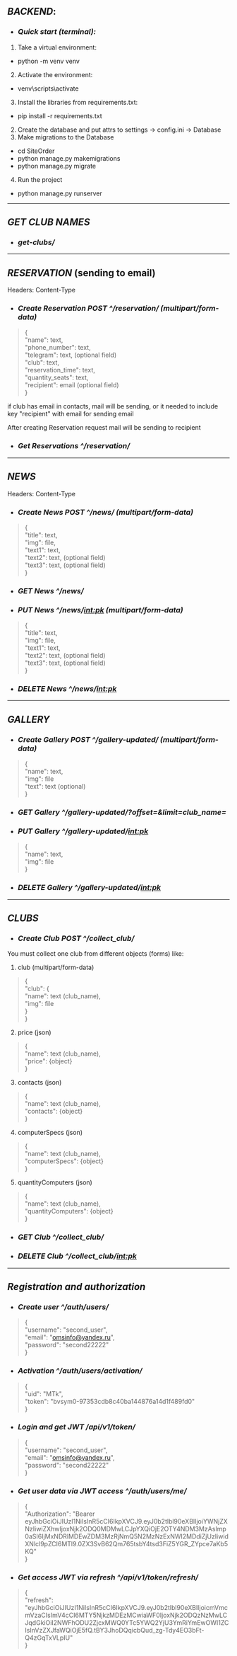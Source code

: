 ## *BACKEND*:

- ### *Quick start (terminal):*
1. Take a virtual environment: 
- python -m venv venv
2. Activate the environment:
- venv\scripts\activate
3. Install the libraries from requirements.txt:
- pip install -r requirements.txt
2. Create the database and put attrs to settings -> config.ini -> Database
3. Make migrations to the Database
- cd SiteOrder
- python manage.py makemigrations
- python manage.py migrate
4. Run the project
- python manage.py runserver

---
## ***GET CLUB NAMES***

- ### *get-clubs/*
---
## ***RESERVATION*** (sending to email)
Headers: Content-Type
- ### *Create Reservation POST ^/reservation/ (multipart/form-data)*
>{\
> "name": text, \
> "phone_number": text, \
> "telegram": text, (optional field)\
> "club": text, \
> "reservation_time": text, \
> "quantity_seats": text, \
> "recipient": email (optional field) \
> }

if club has email in contacts, mail will be sending, or it needed to include key "recipient" with email for sending email

After creating Reservation request mail will be sending to recipient
- ### *Get Reservations ^/reservation/*
---

## ***NEWS***
Headers: Content-Type
- ### *Create News POST ^/news/ (multipart/form-data)*
>{\
> "title": text, \
> "img": file, \
> "text1": text, \
> "text2": text, (optional field)\
> "text3": text, (optional field)\
> }
- ### *GET News ^/news/*
- ### *PUT News ^/news/<int:pk> (multipart/form-data)*
>{\
> "title": text, \
> "img": file, \
> "text1": text, \
> "text2": text, (optional field)\
> "text3": text, (optional field)\
> }
- ### *DELETE News ^/news/<int:pk>*
---

## ***GALLERY***
- ### *Create Gallery POST ^/gallery-updated/ (multipart/form-data)*
>{\
> "name": text, \
> "img": file \
> "text": text (optional) \
> }
- ### *GET Gallery ^/gallery-updated/?offset=<int>&limit=<int>club_name=<text>*
- ### *PUT Gallery ^/gallery-updated/<int:pk>*
>{\
> "name": text, \
> "img": file \
> }
- ### *DELETE Gallery ^/gallery-updated/<int:pk>*
---

## ***CLUBS***
- ### *Create Club POST ^/collect_club/*

You must collect one club from different objects (forms) like:

1. club (multipart/form-data)
>{ \
> "club": { \
> "name": text (club_name), \
> "img": file \
> } \
> } 
2. price (json)
> { \
> "name": text (club_name), \
> "price": {object} \
> }
3. contacts (json)
> { \
> "name": text (club_name), \
> "contacts": {object} \
> }
4. computerSpecs (json)
> { \
> "name": text (club_name), \
> "computerSpecs": {object} \
> }
5. quantityComputers (json)
> { \
> "name": text (club_name), \
> "quantityComputers": {object} \
> }

- ### *GET Club ^/collect_club/*

- ### *DELETE Club ^/collect_club/<int:pk>*
---

## ***Registration and authorization***
- ### *Create user ^/auth/users/*
>{\
    "username": "second_user",\
    "email": "omsinfo@yandex.ru",\
    "password": "second22222"\
}
- ### *Activation ^/auth/users/activation/*
>{\
    "uid": "MTk",\
    "token": "bvsym0-97353cdb8c40ba144876a14d1f489fd0"\
}
- ### *Login and get JWT /api/v1/token/*
>{\
    "username": "second_user",\
    "email": "omsinfo@yandex.ru",\
    "password": "second22222"\
}
- ### *Get user data via JWT access ^/auth/users/me/*
>{\
> "Authorization": "Bearer eyJhbGciOiJIUzI1NiIsInR5cCI6IkpXVCJ9.eyJ0b2tlbl90eXBlIjoiYWNjZXNzIiwiZXhwIjoxNjk2ODQ0MDMwLCJpYXQiOjE2OTY4NDM3MzAsImp0aSI6IjMxNDRlMDEwZDM3MzRjNmQ5N2MzNzExNWI2MDdiZjUzIiwidXNlcl9pZCI6MTl9.0ZX3SvB62Qm765tsbY4tsd3FiZ5YGR_ZYpce7aKb5KQ"\
> }
- ### *Get access JWT via refresh ^/api/v1/token/refresh/*
>{\
    "refresh": "eyJhbGciOiJIUzI1NiIsInR5cCI6IkpXVCJ9.eyJ0b2tlbl90eXBlIjoicmVmcmVzaCIsImV4cCI6MTY5NjkzMDEzMCwiaWF0IjoxNjk2ODQzNzMwLCJqdGkiOiI2NWFhODU2ZjcxMWQ0YTc5YWQ2YjU3YmRiYmEwOWI1ZCIsInVzZXJfaWQiOjE5fQ.tBY3JhoDQqicbQud_zg-Tdy4EO3bFt-Q4zGqTxVLpIU"\
>}


